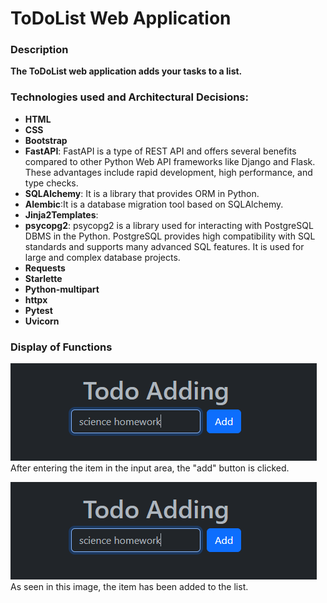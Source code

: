 # ToDoList Web Application
### Description
**The ToDoList web application adds your tasks to a list.**

### Technologies used and Architectural Decisions:
* **HTML**
* **CSS**
* **Bootstrap**
* **FastAPI**: FastAPI is a type of REST API and offers several benefits compared to other Python Web API frameworks like Django and Flask. These advantages include rapid development, high performance, and type checks.
* **SQLAlchemy**: It is a library that provides ORM in Python.
* **Alembic**:It is a database migration tool based on SQLAlchemy.
* **Jinja2Templates**:
* **psycopg2**: psycopg2 is a library used for interacting with PostgreSQL DBMS in the Python. PostgreSQL provides high compatibility with SQL standards and supports many advanced SQL features. It is used for large and complex database projects.
* **Requests**
* **Starlette** 
* **Python-multipart**
* **httpx**
* **Pytest**
* **Uvicorn**

### Display of Functions
![Jpeg-1](https://raw.githubusercontent.com/UmitEkmekci/ToDoList/a50ec0852dd395e3ca6d5c9fe0a3ccfdbd7a8dfb/jpeg1.PNG)
<br/>
After entering the item in the input area, the "add" button is clicked.

![Jpeg-1](https://raw.githubusercontent.com/UmitEkmekci/ToDoList/a50ec0852dd395e3ca6d5c9fe0a3ccfdbd7a8dfb/jpeg1.PNG)
<br/>
As seen in this image, the item has been added to the list.


